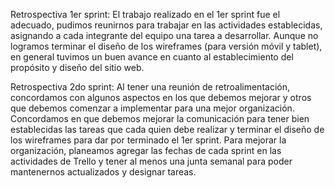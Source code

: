 Retrospectiva 1er sprint: 
El trabajo realizado en el 1er sprint fue el adecuado, pudimos reunirnos para trabajar en las actividades establecidas, asignando a cada integrante del equipo una tarea a desarrollar.
Aunque no logramos terminar el diseño de los wireframes (para versión móvil y tablet), en general tuvimos un buen avance en cuanto al establecimiento del propósito y diseño del sitio web.


Retrospectiva 2do sprint: Al tener una reunión de retroalimentación, concordamos con algunos aspectos en los que debemos mejorar y otros que debemos comenzar a implementar para una mejor organización.
Concordamos en que debemos mejorar la comunicación para tener bien establecidas las tareas que cada quien debe realizar y terminar el diseño de los wireframes para dar por terminado el 1er sprint.
Para mejorar la organización, planeamos agregar las fechas de cada sprint en las actividades de Trello y tener al menos una junta semanal para poder mantenernos actualizados y designar tareas.

